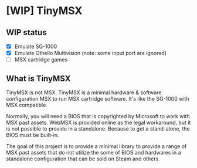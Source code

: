 # [WIP] TinyMSX

## WIP status

- [x] Emulate SG-1000
- [x] Emulate Othello Multivision (note: some input port are ignored)
- [ ] MSX cartridge games

## What is TinyMSX

TinyMSX is not MSX.
TinyMSX is a minimal hardware & software configuration MSX to run MSX cartridge software.
It's like the SG-1000 with MSX compatible.

Normally, you will need a BIOS that is copyrighted by Microsoft to work with MSX past assets.
WebMSX is provided online as the legal workaround, but it is not possible to provide in a standalone.
Because to get a stand-alone, the BIOS must be built-in.

The goal of this project is to provide a minimal library to provide a range of MSX past assets that do not utilize the some of BIOS and hardwares in a standalone configuration that can be sold on Steam and others.
